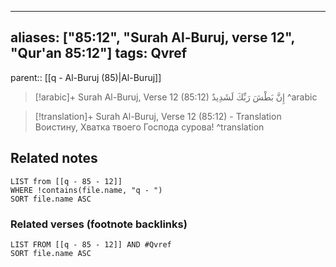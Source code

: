 
---
aliases: ["85:12", "Surah Al-Buruj, verse 12", "Qur'an 85:12"]
tags: Qvref
---

parent:: [[q - Al-Buruj (85)|Al-Buruj]]

> [!arabic]+ Surah Al-Buruj, Verse 12 (85:12)
> <span class="quran-arabic">إِنَّ بَطْشَ رَبِّكَ لَشَدِيدٌ</span>
^arabic

> [!translation]+ Surah Al-Buruj, Verse 12 (85:12) - Translation
> Воистину, Хватка твоего Господа сурова!
^translation



## Related notes
```dataview
LIST from [[q - 85 - 12]]
WHERE !contains(file.name, "q - ")
SORT file.name ASC
```

### Related verses (footnote backlinks)
```dataview
LIST FROM [[q - 85 - 12]] AND #Qvref
SORT file.name ASC
```

